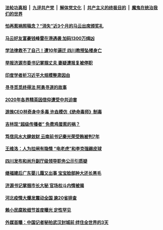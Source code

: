 

####  [法轮功真相](../../../../basic/blob/master/README.md?t=01201631) &nbsp;|&nbsp; [九评共产党](../../../../9ping.md/blob/master/README.md?t=01201631) &nbsp;|&nbsp; [解体党文化](../../../../jtdwh.md/blob/master/README.md?t=01201631)  &nbsp;|&nbsp; [共产主义的终极目的](../../../../gczydzjmd.md/blob/master/README.md?t=01201631) &nbsp;|&nbsp; [魔鬼在统治我们的世界](../../../../mgztzwmdsj.md/blob/master/README.md?t=01201631) 

#### [怕再惹祸照稿念？“消失”近3个月的马云出席颁奖礼](../pages/soh5/465692.md?t=01201631) 
#### [马云好友富豪钱峰雷在港遇袭 加码1300万缉凶](../pages/soh5/465674.md?t=01201631) 
#### [学法律救不了自己！遭10年逼迁 四川教授坠楼身亡](../pages/soh5/465641.md?t=01201631) 
#### [举报济源市委书记掌掴丈夫 妻疑遭报复被停职](../pages/soh5/465596.md?t=01201631) 
#### [印度学者析习近平大规模整肃因由 ](../pages/soh5/465527.md?t=01201631) 
#### [寻寻觅觅终得法 阿勇寻道的故事 ](../pages/soh5/465455.md?t=01201631) 
#### [2020年各界精英因信仰遭受中共迫害](../pages/soh5/465218.md?t=01201631) 
#### [游族CEO林奇身中多毒 许垚模仿《绝命毒师》制毒](../pages/soh5/465416.md?t=01201631) 
#### [吉林现“超级传播者” 免费鸡蛋惹的祸？](../pages/soh5/465404.md?t=01201631) 
#### [笃信风水大肆敛财 云南前书记秦光荣受贿被判7年 ](../pages/soh5/465350.md?t=01201631) 
#### [王维洛：人为拉闸有隐情 “电老虎”和李克强踢皮球](../pages/soh5/465389.md?t=01201631) 
#### [四川发布和尚升副厅级领导职务公示引质疑](../pages/soh5/465356.md?t=01201631) 
#### [继福建后广东婴儿霜又出事 宝宝脸部肿大还长黑毛](../pages/soh5/465323.md?t=01201631) 
#### [济源书记掌掴市长大秘  官场权斗内情被揭](../pages/soh5/465326.md?t=01201631) 
#### [河北疫情大爆发震动全国 逾20省排查](../pages/soh5/465254.md?t=01201631) 
#### [赖小民腐败细节首度曝光 定性罕见](../pages/soh5/465236.md?t=01201631) 
#### [外媒首曝：中国记者秘拍武汉封城前 绊住全世界的3天](../pages/soh5/465239.md?t=01201631) 
